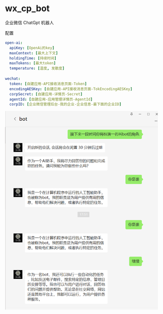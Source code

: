 # wx_cp_bot
企业微信 ChatGpt 机器人


配置

```yaml
open-ai:
  apiKey: [OpenAi的key]
  maxContext: [最大上下文]
  holdingTime: [持续时间]
  maxTokens: [最大token]
  temperature: [温度, 发散度]

wechat:
  token: [自建应用-API接收消息页面-Token]
  encodingAESKey: [自建应用-API接收消息页面-TokEncodingAESKey]
  corpSecret: [自建应用-详情页-Secret]
  agentId: [自建应用-应用管理详情页-AgentId]
  corpID: [企业微信管理后台-我的企业-企业信息-最下面的企业ID]
```

![img.png](img/example.png)